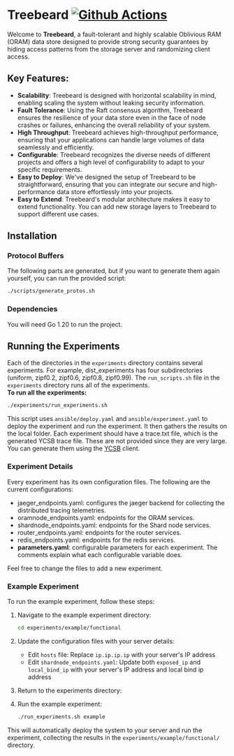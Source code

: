 # Treebeard [![Github Actions](https://github.com/keshavbansal015/treebeard/actions/workflows/go.yml/badge.svg)](https://github.com/keshavbansal015/treebeard/actions/workflows/go.yml)
Welcome to **Treebeard**, a fault-tolerant and highly scalable Oblivious RAM (ORAM) data store designed to provide strong security guarantees by hiding access patterns from the storage server and randomizing client access.
## Key Features:
* **Scalability**: Treebeard is designed with horizontal scalability in mind, enabling scaling the system without leaking security information.
* **Fault Tolerance**: Using the Raft consensus algorithm, Treebeard ensures the resilience of your data store even in the face of node crashes or failures, enhancing the overall reliability of your system.
* **High Throughput**: Treebeard achieves high-throughput performance, ensuring that your applications can handle large volumes of data seamlessly and efficiently.
* **Configurable**: Treebeard recognizes the diverse needs of different projects and offers a high level of configurability to adapt to your specific requirements.
* **Easy to Deploy**: We've designed the setup of Treebeard to be straightforward, ensuring that you can integrate our secure and high-performance data store effortlessly into your projects.
* **Easy to Extend**: Treebeard's modular architecture makes it easy to extend functionality. You can add new storage layers to Treebeard to support different use cases.

## Installation
### Protocol Buffers

The following parts are generated, but if you want to generate them again yourself, you can run the provided script:

```bash
./scripts/generate_protos.sh
```
### Dependencies
You will need Go 1.20 to run the project.

## Running the Experiments
Each of the directories in the `experiments` directory contains several experiments. For example, dist_experiments has four subdirectories (uniform, zipf0.2, zipf0.6, zipf0.8, zipf0.99). The `run_scripts.sh` file in the `experiments` directory runs all of the experiments.  
**To run all the experiments:**
```bash
./experiments/run_experiments.sh
```
This script uses `ansible/deploy.yaml` and `ansible/experiment.yaml` to deploy the experiment and run the experiment. It then gathers the results on the local folder.
Each experiment should have a trace.txt file, which is the generated YCSB trace file. These are not provided since they are very large. You can generate them using the [YCSB]([url](https://github.com/brianfrankcooper/YCSB)) client.

### Experiment Details
Every experiment has its own configuration files. The following are the current configurations:
* jaeger_endpoints.yaml: configures the jaeger backend for collecting the distributed tracing telemetries.
* oramnode_endpoints.yaml: endpoints for the ORAM services.
* shardnode_endpoints.yaml: endpoints for the Shard node services.
* router_endpoints.yaml: endpoints for the router services.
* redis_endpoints.yaml: endpoints for the redis services.
* **parameters.yaml**: configurable parameters for each experiment. The comments explain what each configurable variable does.

Feel free to change the files to add a new experiment.

### Example Experiment
To run the example experiment, follow these steps:

1. Navigate to the example experiment directory:
   ```bash
   cd experiments/example/functional
   ```

2. Update the configuration files with your server details:
   - Edit `hosts` file: Replace `ip.ip.ip.ip` with your server's IP address
   - Edit `shardnode_endpoints.yaml`: Update both `exposed_ip` and `local_bind_ip` with your server's IP address and local bind ip address

3. Return to the experiments directory:

4. Run the example experiment:
   ```bash
   ./run_experiments.sh example
   ```

This will automatically deploy the system to your server and run the experiment, collecting the results in the `experiments/example/functional/` directory.
